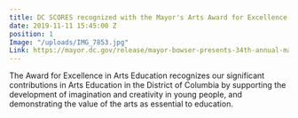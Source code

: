 ```yaml
---
title: DC SCORES recognized with the Mayor's Arts Award for Excellence in Arts Education
date: 2019-11-11 15:45:00 Z
position: 1
Image: "/uploads/IMG_7853.jpg"
Link: https://mayor.dc.gov/release/mayor-bowser-presents-34th-annual-mayors-arts-awards-celebrating-arts-and-creative
---
```


The Award for Excellence in Arts Education recognizes our significant contributions in Arts Education in the District of Columbia by supporting the development of imagination and creativity in young people, and demonstrating the value of the arts as essential to education. 